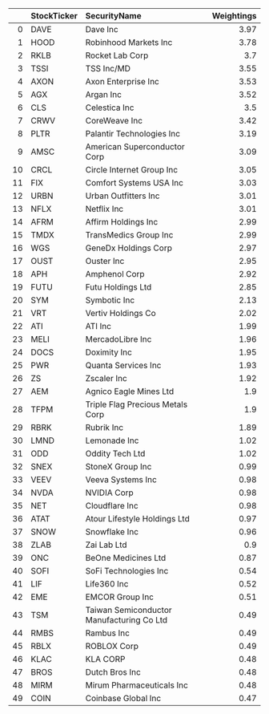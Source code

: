 |    | StockTicker   | SecurityName                              |   Weightings |
|---:|:--------------|:------------------------------------------|-------------:|
|  0 | DAVE          | Dave Inc                                  |         3.97 |
|  1 | HOOD          | Robinhood Markets Inc                     |         3.78 |
|  2 | RKLB          | Rocket Lab Corp                           |         3.7  |
|  3 | TSSI          | TSS Inc/MD                                |         3.55 |
|  4 | AXON          | Axon Enterprise Inc                       |         3.53 |
|  5 | AGX           | Argan Inc                                 |         3.52 |
|  6 | CLS           | Celestica Inc                             |         3.5  |
|  7 | CRWV          | CoreWeave Inc                             |         3.42 |
|  8 | PLTR          | Palantir Technologies Inc                 |         3.19 |
|  9 | AMSC          | American Superconductor Corp              |         3.09 |
| 10 | CRCL          | Circle Internet Group Inc                 |         3.05 |
| 11 | FIX           | Comfort Systems USA Inc                   |         3.03 |
| 12 | URBN          | Urban Outfitters Inc                      |         3.01 |
| 13 | NFLX          | Netflix Inc                               |         3.01 |
| 14 | AFRM          | Affirm Holdings Inc                       |         2.99 |
| 15 | TMDX          | TransMedics Group Inc                     |         2.99 |
| 16 | WGS           | GeneDx Holdings Corp                      |         2.97 |
| 17 | OUST          | Ouster Inc                                |         2.95 |
| 18 | APH           | Amphenol Corp                             |         2.92 |
| 19 | FUTU          | Futu Holdings Ltd                         |         2.85 |
| 20 | SYM           | Symbotic Inc                              |         2.13 |
| 21 | VRT           | Vertiv Holdings Co                        |         2.02 |
| 22 | ATI           | ATI Inc                                   |         1.99 |
| 23 | MELI          | MercadoLibre Inc                          |         1.96 |
| 24 | DOCS          | Doximity Inc                              |         1.95 |
| 25 | PWR           | Quanta Services Inc                       |         1.93 |
| 26 | ZS            | Zscaler Inc                               |         1.92 |
| 27 | AEM           | Agnico Eagle Mines Ltd                    |         1.9  |
| 28 | TFPM          | Triple Flag Precious Metals Corp          |         1.9  |
| 29 | RBRK          | Rubrik Inc                                |         1.89 |
| 30 | LMND          | Lemonade Inc                              |         1.02 |
| 31 | ODD           | Oddity Tech Ltd                           |         1.02 |
| 32 | SNEX          | StoneX Group Inc                          |         0.99 |
| 33 | VEEV          | Veeva Systems Inc                         |         0.98 |
| 34 | NVDA          | NVIDIA Corp                               |         0.98 |
| 35 | NET           | Cloudflare Inc                            |         0.98 |
| 36 | ATAT          | Atour Lifestyle Holdings Ltd              |         0.97 |
| 37 | SNOW          | Snowflake Inc                             |         0.96 |
| 38 | ZLAB          | Zai Lab Ltd                               |         0.9  |
| 39 | ONC           | BeOne Medicines Ltd                       |         0.87 |
| 40 | SOFI          | SoFi Technologies Inc                     |         0.54 |
| 41 | LIF           | Life360 Inc                               |         0.52 |
| 42 | EME           | EMCOR Group Inc                           |         0.51 |
| 43 | TSM           | Taiwan Semiconductor Manufacturing Co Ltd |         0.49 |
| 44 | RMBS          | Rambus Inc                                |         0.49 |
| 45 | RBLX          | ROBLOX Corp                               |         0.49 |
| 46 | KLAC          | KLA CORP                                  |         0.48 |
| 47 | BROS          | Dutch Bros Inc                            |         0.48 |
| 48 | MIRM          | Mirum Pharmaceuticals Inc                 |         0.48 |
| 49 | COIN          | Coinbase Global Inc                       |         0.47 |